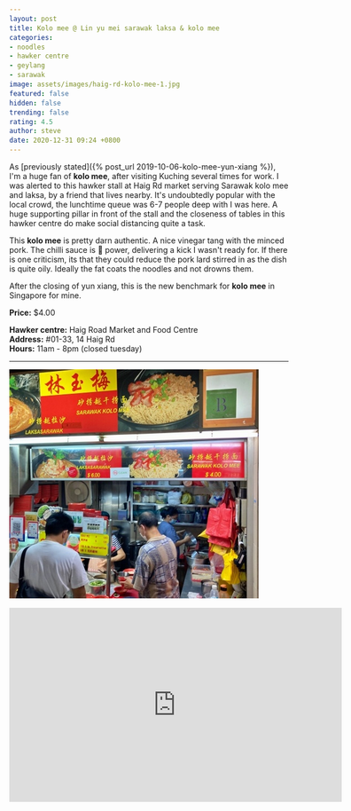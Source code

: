 ```yaml
---
layout: post
title: Kolo mee @ Lin yu mei sarawak laksa & kolo mee
categories:
- noodles
- hawker centre
- geylang
- sarawak
image: assets/images/haig-rd-kolo-mee-1.jpg
featured: false
hidden: false
trending: false
rating: 4.5
author: steve
date: 2020-12-31 09:24 +0800
---
```

As [previously stated]({% post_url 2019-10-06-kolo-mee-yun-xiang %}), I'm a huge fan of **kolo mee**, after visiting Kuching several times for work. I was alerted to this hawker stall at Haig Rd market serving Sarawak kolo mee and laksa, by a friend that lives nearby. It's undoubtedly popular with the local crowd, the lunchtime queue was 6-7 people deep with I was here. A huge supporting pillar in front of the stall and the closeness of tables in this hawker centre do make social distancing quite a task.

This **kolo mee** is pretty darn authentic. A nice vinegar tang with the minced pork. The chilli sauce is &#x1F4AF; power, delivering a kick I wasn't ready for. If there is one criticism, its that they could reduce the pork lard stirred in as the dish is quite oily. Ideally the fat coats the noodles and not drowns them.  

After the closing of yun xiang, this is the new benchmark for **kolo mee** in Singapore for mine.  

**Price:** $4.00  

**Hawker centre:** Haig Road Market and Food Centre  
**Address:** #01-33, 14 Haig Rd  
**Hours:** 11am - 8pm (closed tuesday)  

***  

![Lin yu mei sarawak laksa & kolo mee](/assets/images/haig-rd-kolo-mee-2.jpg "Lin yu mei sarawak laksa & kolo mee")  

<iframe src="https://www.google.com/maps/embed?pb=!1m14!1m8!1m3!1d15955.06924061468!2d103.8954366!3d1.3151463!3m2!1i1024!2i768!4f13.1!3m3!1m2!1s0x0%3A0x12f976f927dc4370!2sHaig%20Road%20Market%20%26%20Food%20Centre!5e0!3m2!1sen!2ssg!4v1609299423485!5m2!1sen!2ssg" width="600" height="350" frameborder="0" style="border:0;" allowfullscreen="" aria-hidden="false" tabindex="0"></iframe>  